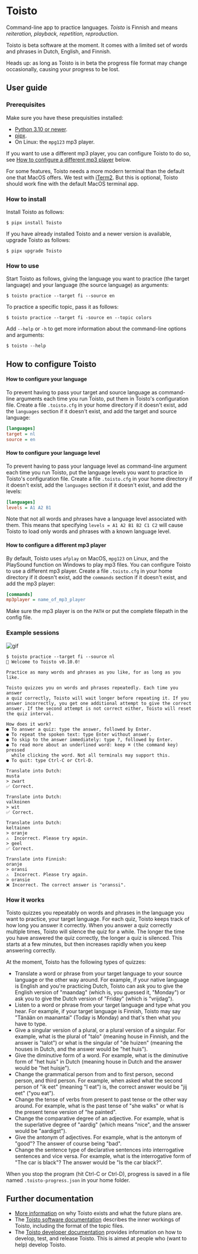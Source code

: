 # Toisto

Command-line app to practice languages. *Toisto* is Finnish and means *reiteration, playback, repetition, reproduction*.

Toisto is beta software at the moment. It comes with a limited set of words and phrases in Dutch, English, and Finnish.

Heads up: as long as Toisto is in beta the progress file format may change occasionally, causing your progress to be lost.

## User guide

### Prerequisites

Make sure you have these prequisities installed:

- [Python 3.10 or newer](https://python.org).
- [pipx](https://pypa.github.io/pipx/).
- On Linux: the `mpg123` mp3 player.

If you want to use a different mp3 player, you can configure Toisto to do so, see [How to configure a different mp3 player](#how-to-configure-a-different-mp3-player) below.

For some features, Toisto needs a more modern terminal than the default one that MacOS offers. We test with [iTerm2](https://iterm2.com). But this is optional, Toisto should work fine with the default MacOS terminal app.

### How to install

Install Toisto as follows:

```console
$ pipx install Toisto
```

If you have already installed Toisto and a newer version is available, upgrade Toisto as follows:

```console
$ pipx upgrade Toisto
```

### How to use

Start Toisto as follows, giving the language you want to practice (the target language) and your language (the source language) as arguments:

```console
$ toisto practice --target fi --source en
```

To practice a specific topic, pass it as follows:

```console
$ toisto practice --target fi -source en --topic colors
```

Add `--help` or `-h` to get more information about the command-line options and arguments:

```console
$ toisto --help
```

## How to configure Toisto

#### How to configure your language

To prevent having to pass your target and source language as command-line arguments each time you run Toisto, put them in Toisto's configuration file. Create a file `.toisto.cfg` in your home directory if it doesn't exist, add the `languages` section if it doesn't exist, and add the target and source language:

```ini
[languages]
target = nl
source = en
```

#### How to configure your language level

To prevent having to pass your language level as command-line argument each time you run Toisto, put the language levels you want to practice in Toisto's configuration file. Create a file `.toisto.cfg` in your home directory if it doesn't exist, add the `languages` section if it doesn't exist, and add the levels:

```ini
[languages]
levels = A1 A2 B1
```

Note that not all words and phrases have a language level associated with them. This means that specifying `levels = A1 A2 B1 B2 C1 C2` will cause Toisto to load only words and phrases with a known language level.

#### How to configure a different mp3 player

By default, Toisto uses `afplay` on MacOS, `mpg123` on Linux, and the PlaySound function on Windows to play mp3 files. You can configure Toisto to use a different mp3 player. Create a file `.toisto.cfg` in your home directory if it doesn't exist, add the `commands` section if it doesn't exist, and add the mp3 player:

```ini
[commands]
mp3player = name_of_mp3_player
```

Make sure the mp3 player is on the `PATH` or put the complete filepath in the config file.

### Example sessions

![gif](https://raw.githubusercontent.com/fniessink/toisto/main/docs/demo.gif)

```console
$ toisto practice --target fi --source nl
👋 Welcome to Toisto v0.10.0!

Practice as many words and phrases as you like, for as long as you like.

Toisto quizzes you on words and phrases repeatedly. Each time you answer
a quiz correctly, Toisto will wait longer before repeating it. If you
answer incorrectly, you get one additional attempt to give the correct
answer. If the second attempt is not correct either, Toisto will reset
the quiz interval.

How does it work?
● To answer a quiz: type the answer, followed by Enter.
● To repeat the spoken text: type Enter without answer.
● To skip to the answer immediately: type ?, followed by Enter.
● To read more about an underlined word: keep ⌘ (the command key) pressed
  while clicking the word. Not all terminals may support this.
● To quit: type Ctrl-C or Ctrl-D.

Translate into Dutch:
musta
> zwart
✅ Correct.

Translate into Dutch:
valkoinen
> wit
✅ Correct.

Translate into Dutch:
keltainen
> oranje
⚠️  Incorrect. Please try again.
> geel
✅ Correct.

Translate into Finnish:
oranje
> oransi
⚠️  Incorrect. Please try again.
> oransie
❌ Incorrect. The correct answer is "oranssi".
```

### How it works

Toisto quizzes you repeatably on words and phrases in the language you want to practice, your target language. For each quiz, Toisto keeps track of how long you answer it correctly. When you answer a quiz correctly multiple times, Toisto will silence the quiz for a while. The longer the time you have answered the quiz correctly, the longer a quiz is silenced. This starts at a few minutes, but then increases rapidly when you keep answering correctly.

At the moment, Toisto has the following types of quizzes:

- Translate a word or phrase from your target language to your source language or the other way around. For example, if your native language is English and you're practicing Dutch, Toisto can ask you to give the English version of "maandag" (which is, you guessed it, "Monday") or ask you to give the Dutch version of "Friday" (which is "vrijdag").
- Listen to a word or phrase from your target language and type what you hear. For example, if your target language is Finnish, Toisto may say "Tänään on maanantai" (Today is Monday) and that's then what you have to type.
- Give a singular version of a plural, or a plural version of a singular. For example, what is the plural of "talo" (meaning house in Finnish, and the answer is "talot") or what is the singular of "de huizen" (meaning the houses in Dutch, and the answer would be "het huis").
- Give the diminutive form of a word. For example, what is the diminutive form of "het huis" in Dutch (meaning house in Dutch and the answer would be "het huisje").
- Change the grammatical person from and to first person, second person, and third person. For example, when asked what the second person of "ik eet" (meaning "I eat") is, the correct answer would be "jij eet" ("you eat").
- Change the tense of verbs from present to past tense or the other way around. For example, what is the past tense of "she walks" or what is the present tense version of "he painted".
- Change the comparative degree of an adjective. For example, what is the superlative degree of "aardig" (which means "nice", and the answer would be "aardigst").
- Give the antonym of adjectives. For example, what is the antonym of "good"? The answer of course being "bad".
- Change the sentence type of declarative sentences into interrogative sentences and vice versa. For example, what is the interrogative form of "The car is black"? The answer would be "Is the car black?".

When you stop the program (hit Ctrl-C or Ctrl-D), progress is saved in a file named `.toisto-progress.json` in your home folder.

## Further documentation

- [More information](docs/background.md) on why Toisto exists and what the future plans are.
- The [Toisto software documentation](docs/software.md) describes the inner workings of Toisto, including the format of the topic files.
- The [Toisto developer documentation](docs/developer.md) provides information on how to develop, test, and release Toisto. This is aimed at people who (want to help) develop Toisto.
